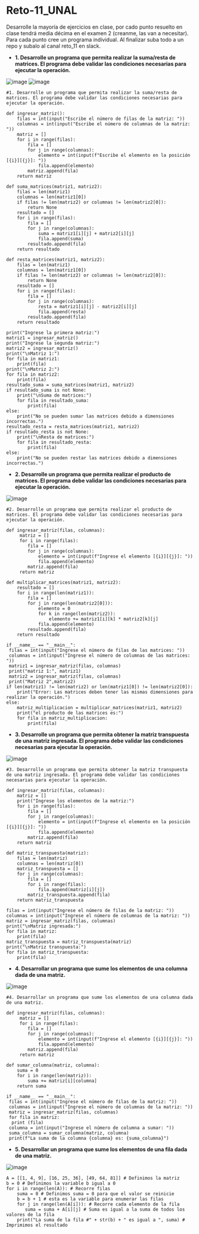 # Reto-11_UNAL
Desarrolle la mayoría de ejercicios en clase, por cado punto resuelto en clase tendrá media décima en el examen 2 (creanme, las van a necesitar). Para cada punto cree un programa individual. Al finalizar suba todo a un repo y subalo al canal reto_11 en slack.

- **1. Desarrolle un programa que permita realizar la suma/resta de matrices. El programa debe validar las condiciones necesarias para ejecutar la operación.**

![image](https://github.com/Nicolas-Hinestroza/Reto-11_UNAL/assets/124611099/20736b9a-dd9c-4aaa-a236-599d6af8f1c8)
![image](https://github.com/Nicolas-Hinestroza/Reto-11_UNAL/assets/124611099/1ff451e7-cd7b-4187-8866-e71632ea8cc7)

    #1. Desarrolle un programa que permita realizar la suma/resta de matrices. El programa debe validar las condiciones necesarias para ejecutar la operación.

    def ingresar_matriz():
        filas = int(input("Escribe el número de filas de la matriz: "))
        columnas = int(input("Escribe el número de columnas de la matriz: "))
        matriz = []   
        for i in range(filas):
            fila = []
            for j in range(columnas):
                elemento = int(input(f"Escribe el elemento en la posición [{i}][{j}]: "))
                fila.append(elemento)
            matriz.append(fila)   
        return matriz

    def suma_matrices(matriz1, matriz2):
        filas = len(matriz1)
        columnas = len(matriz1[0])
        if filas != len(matriz2) or columnas != len(matriz2[0]):
            return None
        resultado = []
        for i in range(filas):
            fila = []
            for j in range(columnas):
                suma = matriz1[i][j] + matriz2[i][j]
                fila.append(suma)
            resultado.append(fila)
        return resultado

    def resta_matrices(matriz1, matriz2):
        filas = len(matriz1)
        columnas = len(matriz1[0])
        if filas != len(matriz2) or columnas != len(matriz2[0]):
            return None
        resultado = []
        for i in range(filas):
            fila = []
            for j in range(columnas):
                resta = matriz1[i][j] - matriz2[i][j]
                fila.append(resta)
            resultado.append(fila)
        return resultado

    print("Ingrese la primera matriz:")
    matriz1 = ingresar_matriz()
    print("Ingrese la segunda matriz:")
    matriz2 = ingresar_matriz()
    print("\nMatriz 1:")
    for fila in matriz1:
        print(fila)
    print("\nMatriz 2:")
    for fila in matriz2:
        print(fila)
    resultado_suma = suma_matrices(matriz1, matriz2)
    if resultado_suma is not None:
        print("\nSuma de matrices:")
        for fila in resultado_suma:
            print(fila)
    else:
        print("No se pueden sumar las matrices debido a dimensiones incorrectas.")
    resultado_resta = resta_matrices(matriz1, matriz2)
    if resultado_resta is not None:
        print("\nResta de matrices:")
        for fila in resultado_resta:
            print(fila)
    else:
        print("No se pueden restar las matrices debido a dimensiones incorrectas.")

- **2. Desarrolle un programa que permita realizar el producto de matrices. El programa debe validar las condiciones necesarias para ejecutar la operación.**

![image](https://github.com/Nicolas-Hinestroza/Reto-11_UNAL/assets/124611099/fe95f457-a21a-4604-864f-e66b22641385)

    #2. Desarrolle un programa que permita realizar el producto de matrices. El programa debe validar las condiciones necesarias para ejecutar la operación.

    def ingresar_matriz(filas, columnas): 
         matriz = []
         for i in range(filas):
            fila = []
            for j in range(columnas):
                elemento = int(input(f"Ingrese el elemento [{i}][{j}]: "))
                fila.append(elemento)
            matriz.append(fila)
         return matriz

    def multiplicar_matrices(matriz1, matriz2):
        resultado = [] 
        for i in range(len(matriz1)):
            fila = []
            for j in range(len(matriz2[0])): 
                elemento = 0 
                for k in range(len(matriz2)):
                    elemento += matriz1[i][k] * matriz2[k][j] 
                fila.append(elemento)
            resultado.append(fila) 
        return resultado

    if __name__ == "__main__":
     filas = int(input("Ingrese el número de filas de las matrices: "))
     columnas = int(input("Ingrese el número de columnas de las matrices: "))
     matriz1 = ingresar_matriz(filas, columnas)
     print("matriz 1:", matriz1)
     matriz2 = ingresar_matriz(filas, columnas)
     print("Matriz 2",matriz2)
    if len(matriz1) != len(matriz2) or len(matriz1[0]) != len(matriz2[0]):
        print("Error: Las matrices deben tener las mismas dimensiones para realizar la operación.")
    else:
        matriz_multiplicacion = multiplicar_matrices(matriz1, matriz2)
        print("el producto de las matrices es:")
        for fila in matriz_multiplicacion:
            print(fila)

- **3. Desarrolle un programa que permita obtener la matriz transpuesta de una matriz ingresada. El programa debe validar las condiciones necesarias para ejecutar la
operación.**

![image](https://github.com/Nicolas-Hinestroza/Reto-11_UNAL/assets/124611099/2c1e18ec-5c45-4030-8665-c4ba1c42f4dc)

    #3. Desarrolle un programa que permita obtener la matriz transpuesta de una matriz ingresada. El programa debe validar las condiciones necesarias para ejecutar la operación.

    def ingresar_matriz(filas, columnas):
        matriz = []
        print("Ingrese los elementos de la matriz:")
        for i in range(filas):
            fila = []
            for j in range(columnas):
                elemento = int(input(f"Ingrese el elemento en la posición [{i}][{j}]: "))
                fila.append(elemento)
            matriz.append(fila)
        return matriz
 
    def matriz_transpuesta(matriz):
        filas = len(matriz)
        columnas = len(matriz[0])
        matriz_transpuesta = []
        for j in range(columnas):
            fila = []
            for i in range(filas):
                fila.append(matriz[i][j])
            matriz_transpuesta.append(fila)
        return matriz_transpuesta

    filas = int(input("Ingrese el número de filas de la matriz: "))
    columnas = int(input("Ingrese el número de columnas de la matriz: "))
    matriz = ingresar_matriz(filas, columnas)
    print("\nMatriz ingresada:")
    for fila in matriz:
        print(fila)
    matriz_transpuesta = matriz_transpuesta(matriz)
    print("\nMatriz transpuesta:")
    for fila in matriz_transpuesta:
        print(fila)

- **4. Desarrollar un programa que sume los elementos de una columna dada de una matriz.**

![image](https://github.com/Nicolas-Hinestroza/Reto-11_UNAL/assets/124611099/29473c04-6cde-4ae9-9cfc-f0d5ff644326)

    #4. Desarrollar un programa que sume los elementos de una columna dada de una matriz.

    def ingresar_matriz(filas, columnas): 
         matriz = [] 
         for i in range(filas):
            fila = [] 
            for j in range(columnas):
                elemento = int(input(f"Ingrese el elemento [{i}][{j}]: "))
                fila.append(elemento) 
            matriz.append(fila)
         return matriz

    def sumar_columna(matriz, columna):
        suma = 0
        for i in range(len(matriz)):
            suma += matriz[i][columna]  
        return suma

    if __name__ == "__main__":
     filas = int(input("Ingrese el número de filas de la matriz: "))
     columnas = int(input("Ingrese el número de columnas de la matriz: "))
     matriz = ingresar_matriz(filas, columnas)
     for fila in matriz:
      print (fila)
     columna = int(input("Ingrese el número de columna a sumar: "))
     suma_columna = sumar_columna(matriz, columna)
     print(f"La suma de la columna {columna} es: {suma_columna}")

- **5. Desarrollar un programa que sume los elementos de una fila dada de una matriz.**

![image](https://github.com/Nicolas-Hinestroza/Reto-11_UNAL/assets/124611099/05a8e326-dc09-4430-a969-ae72931836c7)

    A = [[1, 4, 9], [16, 25, 36], [49, 64, 81]] # Definimos la matriz
    b = 0 # Definimos la variable b igual a 0
    for i in range(len(A)): # Recorre filas
        suma = 0 # Definimos suma = 0 para que el valor se reinicie 
        b = b + 1 # esta es la variable para enumerar las filas
        for j in range(len(A[i])): # Recorre cada elemento de la fila
           suma = suma + A[i][j] # Suma es igual a la suma de todos los valores de la fila
        print("La suma de la fila #" + str(b) + " es igual a ", suma) # Imprimimos el resultado

